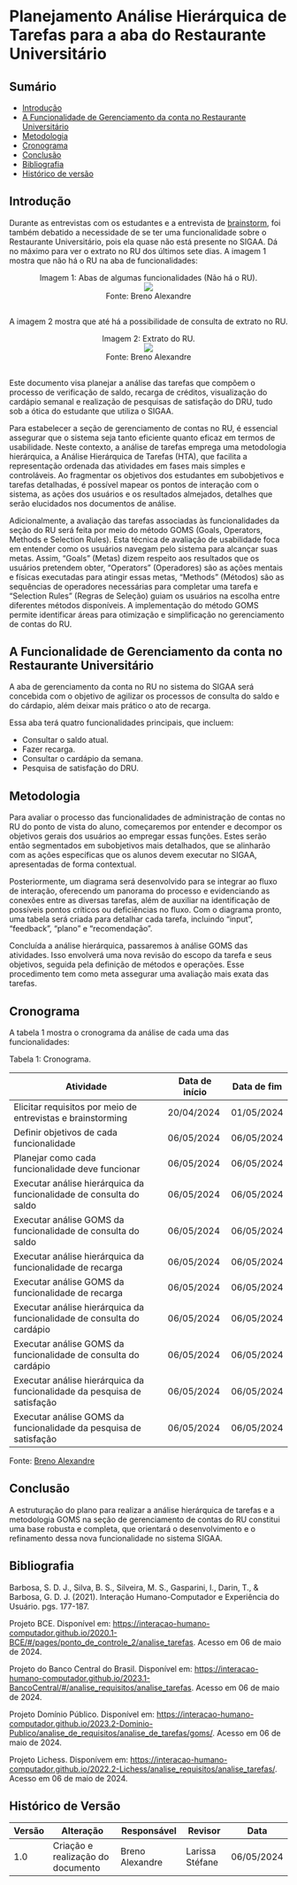 # Planejamento Análise Hierárquica de Tarefas para a aba do Restaurante Universitário
## Sumário
* [Introdução](#Introdução)
* [A Funcionalidade de Gerenciamento da conta no Restaurante Universitário](#A-Funcionalidade-de-Gerenciamento-da-conta-no-Restaurante-Universitário)
* [Metodologia](#Metodologia)
* [Cronograma](#Cronograma)
* [Conclusão](#Conclusão)
* [Bibliografia](#Bibliografia)
* [Histórico de versão](#Histórico-de-versão)

## Introdução
Durante as entrevistas com os estudantes e a entrevista de [brainstorm](https://github.com/Interacao-Humano-Computador/2024.1-SIGAA/blob/main/docs/IdentificacaoNecessidadesUsuario/ExecBrainstorm.md), 
foi também debatido a necessidade de se ter uma funcionalidade sobre o Restaurante Universitário, pois ela quase não está presente no SIGAA. 
Dá no máximo para ver o extrato no RU dos últimos sete dias. A imagem 1 mostra que não há o RU na aba de funcionalidades:

<div align="center">
    Imagem 1: Abas de algumas funcionalidades (Não há o RU).
    <br>
    <img src="https://github.com/Interacao-Humano-Computador/2024.1-SIGAA/blob/main/assets/abasSIGAA.png">
    <br>
     Fonte: Breno Alexandre
    <br>
</div>

##  

A imagem 2 mostra que até há a possibilidade de consulta de extrato no RU.

<div align="center">
    Imagem 2: Extrato do RU.
    <br>
    <img src="https://github.com/Interacao-Humano-Computador/2024.1-SIGAA/blob/main/assets/extratoRU.jpeg">
    <br>
     Fonte: Breno Alexandre
    <br>
</div>

##  

Este documento visa planejar a análise das tarefas que compõem o processo de verificação de saldo, recarga de créditos, visualização do cardápio semanal e realização de pesquisas de satisfação do DRU, tudo sob a ótica do estudante que utiliza o SIGAA.

Para estabelecer a seção de gerenciamento de contas no RU, é essencial assegurar que o sistema seja tanto eficiente quanto eficaz em termos de usabilidade. Neste contexto, a análise de tarefas emprega uma metodologia hierárquica, a Análise Hierárquica de Tarefas (HTA), que facilita a representação ordenada das atividades em fases mais simples e controláveis. Ao fragmentar os objetivos dos estudantes em subobjetivos e tarefas detalhadas, é possível mapear os pontos de interação com o sistema, as ações dos usuários e os resultados almejados, detalhes que serão elucidados nos documentos de análise.

Adicionalmente, a avaliação das tarefas associadas às funcionalidades da seção do RU será feita por meio do método GOMS (Goals, Operators, Methods e Selection Rules). Esta técnica de avaliação de usabilidade foca em entender como os usuários navegam pelo sistema para alcançar suas metas. Assim, “Goals” (Metas) dizem respeito aos resultados que os usuários pretendem obter, “Operators” (Operadores) são as ações mentais e físicas executadas para atingir essas metas, “Methods” (Métodos) são as sequências de operadores necessárias para completar uma tarefa e “Selection Rules” (Regras de Seleção) guiam os usuários na escolha entre diferentes métodos disponíveis. A implementação do método GOMS permite identificar áreas para otimização e simplificação no gerenciamento de contas do RU.

## A Funcionalidade de Gerenciamento da conta no Restaurante Universitário
A aba de gerenciamento da conta no RU no sistema do SIGAA será concebida com o objetivo de agilizar os processos de consulta do saldo e do cárdapio, além deixar mais prático o ato de recarga.

Essa aba terá quatro funcionalidades principais, que incluem:

- Consultar o saldo atual.
- Fazer recarga.
- Consultar o cardápio da semana.
- Pesquisa de satisfação do DRU.

## Metodologia
Para avaliar o processo das funcionalidades de administração de contas no RU do ponto de vista do aluno, começaremos por entender e decompor os objetivos gerais dos usuários ao empregar essas funções. Estes serão então segmentados em subobjetivos mais detalhados, que se alinharão com as ações específicas que os alunos devem executar no SIGAA, apresentadas de forma contextual.

Posteriormente, um diagrama será desenvolvido para se integrar ao fluxo de interação, oferecendo um panorama do processo e evidenciando as conexões entre as diversas tarefas, além de auxiliar na identificação de possíveis pontos críticos ou deficiências no fluxo. Com o diagrama pronto, uma tabela será criada para detalhar cada tarefa, incluindo “input”, “feedback”, “plano” e “recomendação”.

Concluída a análise hierárquica, passaremos à análise GOMS das atividades. Isso envolverá uma nova revisão do escopo da tarefa e seus objetivos, seguida pela definição de métodos e operações. Esse procedimento tem como meta assegurar uma avaliação mais exata das tarefas.


## Cronograma
A tabela 1 mostra o cronograma da análise de cada uma das funcionalidades:

Tabela 1: Cronograma.

| Atividade                                                                | Data de início | Data de fim |
| ------------------------------------------------------------------------ | -------------- | ----------- |
| Elicitar requisitos por meio de entrevistas e brainstorming              | 20/04/2024     | 01/05/2024  |
| Definir objetivos de cada funcionalidade                                 | 06/05/2024     | 06/05/2024  |
| Planejar como cada funcionalidade deve funcionar                         | 06/05/2024     | 06/05/2024  |
| Executar análise hierárquica da funcionalidade de consulta do saldo      | 06/05/2024     | 06/05/2024  |
| Executar análise GOMS da funcionalidade de consulta do saldo             | 06/05/2024     | 06/05/2024  |
| Executar análise hierárquica da funcionalidade de recarga                | 06/05/2024     | 06/05/2024  |
| Executar análise GOMS da funcionalidade de recarga                       | 06/05/2024     | 06/05/2024  |
| Executar análise hierárquica da funcionalidade de consulta do cardápio   | 06/05/2024     | 06/05/2024  |
| Executar análise GOMS da funcionalidade de consulta do cardápio          | 06/05/2024     | 06/05/2024  |
| Executar análise hierárquica da funcionalidade da pesquisa de satisfação | 06/05/2024     | 06/05/2024  |
| Executar análise GOMS da funcionalidade da pesquisa de satisfação        | 06/05/2024     | 06/05/2024  |

Fonte: [Breno Alexandre](https://github.com/brenoalexandre0)

## Conclusão
A estruturação do plano para realizar a análise hierárquica de tarefas e a metodologia GOMS na seção de gerenciamento de contas do RU constitui uma base robusta e completa, que orientará o desenvolvimento e o refinamento dessa nova funcionalidade no sistema SIGAA.

## Bibliografia

Barbosa, S. D. J., Silva, B. S., Silveira, M. S., Gasparini, I., Darin, T., & Barbosa, G. D. J. (2021). Interação Humano-Computador e Experiência do Usuário. pgs. 177-187.

Projeto BCE. Disponível em: <https://interacao-humano-computador.github.io/2020.1-BCE/#/pages/ponto_de_controle_2/analise_tarefas>. Acesso em 06 de maio de 2024.

Projeto do Banco Central do Brasil. Disponível em: <https://interacao-humano-computador.github.io/2023.1-BancoCentral/#/analise_requisitos/analise_tarefas>. Acesso em 06 de maio de 2024.
   
Projeto Domínio Público. Disponível em: <https://interacao-humano-computador.github.io/2023.2-Dominio-Publico/analise_de_requisitos/analise_de_tarefas/goms/>. Acesso em 06 de maio de 2024.
   
Projeto Lichess. Disponívem em: <https://interacao-humano-computador.github.io/2022.2-Lichess/analise_requisitos/analise_tarefas/>. Acesso em 06 de maio de 2024.

## Histórico de Versão
| Versão | Alteração                         | Responsável     | Revisor          | Data       |
| ------ | --------------------------------- | --------------- | ---------------- | ---------- |
| 1.0    | Criação e realização do documento | Breno Alexandre | Larissa Stéfane  | 06/05/2024 |
